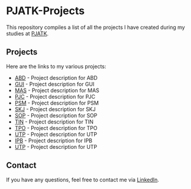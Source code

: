 # PJATK-Projects

This repository compiles a list of all the projects I have created during my studies at [PJATK](https://www.pja.edu.pl).

## Projects

Here are the links to my various projects:


- [ABD](https://github.com/user/ABD) - Project description for ABD
- [GUI](https://github.com/user/GUI) - Project description for GUI
- [MAS](https://github.com/user/MAS) - Project description for MAS
- [PJC](https://github.com/user/PJC) - Project description for PJC
- [PSM](https://github.com/user/PSM) - Project description for PSM
- [SKJ](https://github.com/user/SKJ) - Project description for SKJ
- [SOP](https://github.com/user/SOP) - Project description for SOP
- [TIN](https://github.com/user/TIN) - Project description for TIN
- [TPO](https://github.com/user/TPO) - Project description for TPO
- [UTP](https://github.com/user/UTP) - Project description for UTP
- [IPB](https://github.com/user/IPB) - Project description for IPB
- [UTP](https://github.com/user/UTP) - Project description for UTP


## Contact

If you have any questions, feel free to contact me via [LinkedIn](https://www.linkedin.com/in/kamil-wojas-36aa24112/).
